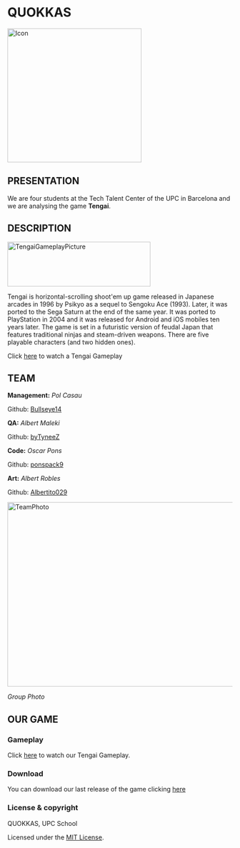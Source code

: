 # QUOKKAS

<img src="https://pbs.twimg.com/media/DXx4h0xWAAAiKg5.png" alt="Icon" width="300" height="300">

## PRESENTATION

We are four students at the Tech Talent Center of the UPC in Barcelona and we are analysing the game **Tengai**. 

## DESCRIPTION

<img src="https://i.ytimg.com/vi/pl0iWFsP34Q/maxresdefault.jpg" alt="TengaiGameplayPicture" width="320" height="100">

Tengai is horizontal-scrolling shoot'em up game released in Japanese arcades in 1996 by Psikyo as a sequel to Sengoku Ace (1993). Later, it was ported to the Sega Saturn at the end of the same year. It was ported to PlayStation in 2004 and it was released for Android and iOS mobiles ten years later. The game is set in a futuristic version of feudal Japan that features traditional ninjas and steam-driven weapons. There are five playable characters (and two hidden ones).

Click [here](https://youtu.be/n5cPn1Dgwxc) to watch a Tengai Gameplay

## TEAM

**Management:** _Pol Casau_

Github: [Bullseye14](https://github.com/Bullseye14)

**QA:** _Albert Maleki_

Github: [byTyneeZ](https://github.com/byTyneeZ)

**Code:** _Oscar Pons_

Github: [ponspack9](https://github.com/ponspack9)

**Art:** _Albert Robles_

Github: [Albertito029](https://github.com/Albertito029)

<img src="https://pbs.twimg.com/media/DXx87jjX0AATRCR.jpg" alt="TeamPhoto" width="550" height="413">

_Group Photo_

## OUR GAME

### Gameplay
Click [here](https://youtu.be/xcrneKsaMA4) to watch our Tengai Gameplay.

### Download

You can download our last release of the game clicking [here](https://github.com/Bullseye14/TENGAI-Project1/releases/tag/1.0)

### License & copyright

QUOKKAS, UPC School

Licensed under the [MIT License](https://github.com/Bullseye14/TENGAI-Project1/blob/master/LICENSE.md).

